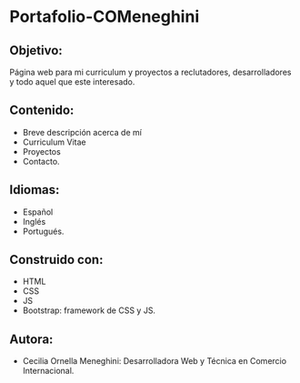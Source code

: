 # Portafolio-COMeneghini
## Objetivo:
Página web para mi curriculum y proyectos a reclutadores, desarrolladores y todo aquel que este interesado.
## Contenido:
- Breve descripción acerca de mí
- Curriculum Vitae
- Proyectos
- Contacto.
## Idiomas:
- Español
- Inglés
- Portugués.
## Construido con:
- HTML
- CSS
- JS
- Bootstrap: framework de CSS y JS.
## Autora:
- Cecilia Ornella Meneghini: Desarrolladora Web y Técnica en Comercio Internacional.
